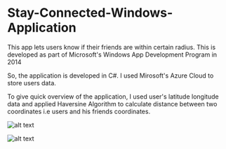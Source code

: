 # Stay-Connected-Windows-Application
This app lets users know if their friends are within certain radius. This is developed as part of Microsoft's Windows App Development Program in 2014


So, the application is developed in C#. I used Mirosoft's Azure Cloud to store users data.

To give quick overview of the application, I used user's latitude longitude data and applied Haversine Algorithm to calculate
distance between two coordinates i.e users and his friends coordinates. 

![alt text](https://scontent-lax3-2.xx.fbcdn.net/v/t1.0-9/11041713_866077423434218_1749734462647847722_n.jpg?_nc_cat=107&oh=327768be0bc5bdf6be3d0c131d7517df&oe=5C4B5E98)

![alt text](https://scontent-lax3-2.xx.fbcdn.net/v/t1.0-9/11043014_866077430100884_8988961298226101338_n.jpg?_nc_cat=107&oh=4b1928b6cc7c0b0784839033a8c447b2&oe=5C4C33CB)
